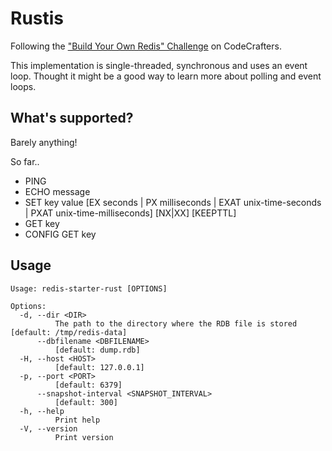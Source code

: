 # Rustis

Following the ["Build Your Own Redis" Challenge](https://codecrafters.io/challenges/redis) on CodeCrafters.

This implementation is single-threaded, synchronous and uses an event loop.
Thought it might be a good way to learn more about polling and event loops.

## What's supported?

Barely anything!

So far.. 

* PING
* ECHO message
* SET key value [EX seconds | PX milliseconds | EXAT unix-time-seconds | PXAT unix-time-milliseconds] [NX|XX] [KEEPTTL]
* GET key
* CONFIG GET key

## Usage

```
Usage: redis-starter-rust [OPTIONS]

Options:
  -d, --dir <DIR>
          The path to the directory where the RDB file is stored [default: /tmp/redis-data]
      --dbfilename <DBFILENAME>
          [default: dump.rdb]
  -H, --host <HOST>
          [default: 127.0.0.1]
  -p, --port <PORT>
          [default: 6379]
      --snapshot-interval <SNAPSHOT_INTERVAL>
          [default: 300]
  -h, --help
          Print help
  -V, --version
          Print version
```
